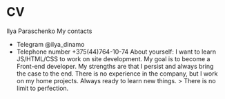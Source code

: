 # CV
Ilya Paraschenko
My contacts
* Telegram @ilya_dinamo
* Telephone number +375(44)764-10-74
About yourself: I want to learn JS/HTML/CSS to work on site development. My goal is to become a Front-end developer. My strengths are that I persist and always bring the case to the end. There is no experience in the company, but I work on my home projects. Always ready to learn new things. > There is no limit to perfection.
